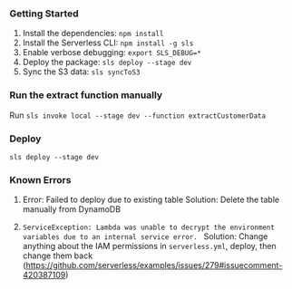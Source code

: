 ### Getting Started
1. Install the dependencies: `npm install`
2. Install the Serverless CLI: `npm install -g sls`
3. Enable verbose debugging: `export SLS_DEBUG=*`
4. Deploy the package: `sls deploy --stage dev`
5. Sync the S3 data: `sls syncToS3`

### Run the extract function manually
Run `sls invoke local --stage dev --function extractCustomerData`

### Deploy
`sls deploy --stage dev`

### Known Errors
1. Error: Failed to deploy due to existing table
Solution: Delete the table manually from DynamoDB

2. `ServiceException: Lambda was unable to decrypt the environment variables due to an internal service error. `
Solution: Change anything about the IAM permissions in `serverless.yml`, deploy, then change them back (https://github.com/serverless/examples/issues/279#issuecomment-420387109)